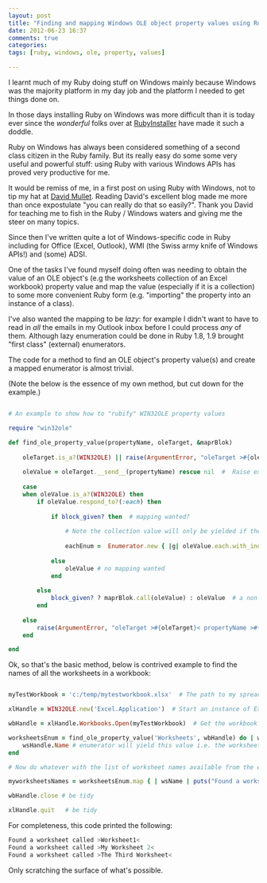 ```yaml
---
layout: post
title: "Finding and mapping Windows OLE object property values using Ruby"
date: 2012-06-23 16:37
comments: true
categories: 
tags: [ruby, windows, ole, property, values]

---
```


I learnt much of my Ruby doing stuff on Windows mainly because Windows was the majority platform in my day job and the platform I needed to get things done on.

In those days installing Ruby on Windows was more difficult than it is today ever since the *wonderful* folks over at [RubyInstaller](http://rubyinstaller.org/) have made it such a doddle.

Ruby on Windows has always been considered something of a second class citizen in the Ruby family.  But its really easy do some some very useful and powerful stuff: using Ruby with various Windows APIs has proved very productive for me. 

It would be remiss of me, in a first post on using Ruby with Windows, not to tip my hat at [David Mullet](http://rubyonwindows.blogspot.co.uk).  Reading David's excellent blog made me more than once expostulate "you can really do that so easily?".  Thank you David for teaching me to fish in the Ruby / Windows waters and giving me the steer on many topics.

Since then I've written quite a lot of Windows-specific code in Ruby including for Office (Excel, Outlook), WMI (the Swiss army knife of Windows APIs!) and (some) ADSI.  

One of the tasks I've found myself doing often was needing to obtain the value of an OLE object's (e.g the worksheets collection of an Excel workbook) property value and map the value (especially if it is a collection) to some more convenient Ruby form (e.g. "importing" the property into an instance of a class).

I've also wanted the mapping to be *lazy*: for example I didn't want to have to read in *all* the emails in my Outlook inbox before I could process *any* of them.  Although lazy enumeration could be done in Ruby 1.8, 1.9 brought "first class" (external) enumerators.

The code for a method to find an OLE object's property value(s) and create a mapped enumerator is almost trivial.  

<!-- more -->

(Note the below is the essence of my own method, but cut down for the example.)

``` ruby

# An example to show how to "rubify" WIN32OLE property values

require "win32ole"

def find_ole_property_value(propertyName, oleTarget, &maprBlok)
	
	oleTarget.is_a?(WIN32OLE) || raise(ArgumentError, "oleTarget >#{oleTarget.class}< is not WIN32OLE", caller)
	
	oleValue = oleTarget.__send__(propertyName) rescue nil  #  Raise exception later with useful info
	
	case 
	when oleValue.is_a?(WIN32OLE) then
		if oleValue.respond_to?(:each) then
			
			if block_given? then  # mapping wanted?
			
				# Note the collection value will only be yielded if the result of the maprBlok call is not nil
				
				eachEnum =  Enumerator.new { |g| oleValue.each.with_index { | p | r = maprBlok.call(p); r && (g.yield r) } }
				
			else
				oleValue # no mapping wanted
			end
			
		else
			block_given? ? maprBlok.call(oleValue) : oleValue  # a non-collection value can be mapped as well
		end
		
	else
		raise(ArgumentError, "oleTarget >#{oleTarget}< propertyName >#{propertyName}< oleValue >#{oleValue.class}< is not WIN32OLE", caller)
	end

end
```

Ok, so that's the basic method, below is contrived example to find the names of all the worksheets in a workbook:

``` ruby

myTestWorkbook = 'c:/temp/mytestworkbook.xlsx'  # The path to my spreadsheet

xlHandle = WIN32OLE.new('Excel.Application')  # Start an instance of Excel.  It will be invisible by default

wbHandle = xlHandle.Workbooks.Open(myTestWorkbook)  # Get the workbook OLE handle

worksheetsEnum = find_ole_property_value('Worksheets', wbHandle) do | wsHandle |  # create the enumerator
	wsHandle.Name # enumerator will yield this value i.e. the worksheet name
end

# Now do whatever with the list of worksheet names available from the enumerator

myworksheetsNames = worksheetsEnum.map { | wsName | puts("Found a worksheet called >#{wsName}<"); wsName }

wbHandle.close # be tidy

xlHandle.quit 	# be tidy
```

For completeness, this code printed the following:

``` bash
Found a worksheet called >Worksheet1<
Found a worksheet called >My Worksheet 2<
Found a worksheet called >The Third Worksheet<
```

Only scratching the surface of what's possible.